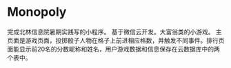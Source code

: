 # Monopoly
完成北林信息院暑期实践写的小程序。
基于微信云开发。大富翁类的小游戏。
主页面是游戏页面，投掷骰子人物在格子上前进相应格数，并触发不同事件。排行页面能显示前20名的分数昵称和姓名，用户游戏数据和信息保存在云数据库中的两个表中。
